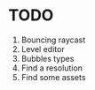# TODO

1. Bouncing raycast
2. Level editor
3. Bubbles types
4. Find a resolution
5. Find some assets
